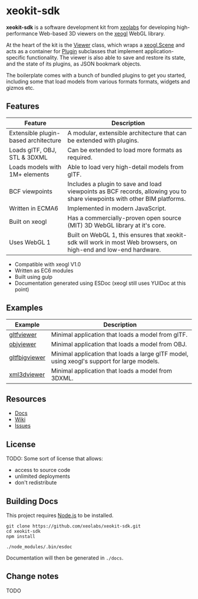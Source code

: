 # xeokit-sdk

**xeokit-sdk** is a software development kit from [xeolabs](http://xeolabs.com) for developing high-performance Web-based 3D viewers on the
[xeogl](http://xeogl.org) WebGL library.

At the heart of the kit is the [Viewer](http://xeolabs.com/xeokit-sdk/docs/class/viewer/Viewer.js~Viewer.html) class, which wraps a [xeogl.Scene](http://xeogl.org/docs/classes/Scene.html) and
acts as a container for [Plugin](http://xeolabs.com/xeokit-sdk/docs/class/viewer/Plugin.js~Plugin.html) subclasses that implement application-specific functionality. The viewer
is also able to save and restore its state, and the state of its plugins, as JSON bookmark objects.

The boilerplate comes with a bunch of bundled plugins to get you started, including
some that load models from various formats formats, widgets and gizmos etc.

## Features

| Feature  | Description |
| ------------- | ------------- |
| Extensible plugin-based architecture | A modular, extensible architecture that can be extended with plugins. |
| Loads glTF, OBJ, STL & 3DXML| Can be extended to load more formats as required. |
| Loads models with 1M+ elements | Able to load very high-detail models from glTF. |
| BCF viewpoints | Includes a plugin to save and load viewpoints as BCF records, allowing you to share viewpoints with other BIM platforms. |
| Written in ECMA6 | Implemented in modern JavaScript. |
| Built on xeogl | Has a commercially-proven open source (MIT) 3D WebGL library at it's core.  |
| Uses WebGL 1 | Built on WebGL 1, this ensures that xeokit-sdk will work in most Web browsers, on high-end and low-end hardware. |


* Compatible with xeogl V1.0
* Written as EC6 modules
* Built using gulp
* Documentation generated using ESDoc (xeogl still uses YUIDoc at this point)

## Examples

| Example  | Description |
| ------------- | ------------- |
| [gltfviewer](http://xeolabs.com/xeokit-sdk/apps/gltfviewer/index.html)  | Minimal application that loads a model from glTF. |
| [objviewer](http://xeolabs.com/xeokit-sdk/apps/objviewer/index.html) | Minimal application that loads a model from OBJ. |
| [gltfbigviewer](http://xeolabs.com/xeokit-sdk/apps/gltfbigviewer/index.html) |Minimal application that loads a large glTF model, using xeogl's support for large models.|
| [xml3dviewer](http://xeolabs.com/xeokit-sdk/apps/xml3dviewer/index.html) | Minimal application that loads a model from 3DXML. |

## Resources

* [Docs](http://xeolabs.com/xeokit-sdk/docs)
* [Wiki](https://github.com/xeolabs/xeokit-sdk/wiki)
* [Issues](https://github.com/xeolabs/xeokit-sdk/issues)

## License

TODO: Some sort of license that allows:

- access to source code
- unlimited deployments
- don't redistribute

## Building Docs

This project requires [Node.js](https://nodejs.org/en/download/) to be installed.

````
git clone https://github.com/xeolabs/xeokit-sdk.git
cd xeokit-sdk
npm install
````

````
./node_modules/.bin/esdoc
````

Documentation will then be generated in ````./docs````.

## Change notes

TODO


